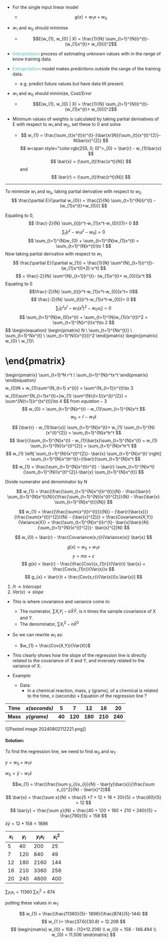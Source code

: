 - For the single input linear model
	- $$g(x) = w_{1}x + w_{0}$$
- $w_{1}$ and $w_{0}$ should minimise
	- $$E(w_{1}, w_{0} | X) = \frac{1}{N} \sum_{t=1}^{N}[r^{t}- (w_{1}x^{t}+ w_{0})]^2$$
- <span style="color:rgb(85, 190, 183)">Interpolation</span>: process of estimating unknown values with in the range of know training data.
- <span style="color:rgb(85, 190, 183)">Extrapolation</span>: model makes predictions outside the range of the training data.
	- e.g. predict future values but have data till present.

- $w_{1}$ and $w_{0}$ should minimize, Cost/Error
	- $$E(w_{1}, w_{0} | X) = \frac{1}{N} \sum_{t=1}^{N}[r^{t}- (w_{1}x^{t}+ w_{0})]^2$$
- Minimum values of weights is calculated by taking partial derivatives of E with respect to $w_{1}$ and $w_{0}$, set these to 0 and solve
	- $$
	w_{1} = \frac{\sum_{t}x^{t}{r^{t}-}\bar{xr}N}{\sum_{t}(x^{t)^{2}}-N\bar{x}^{2}}
	$$$$
	w<span style="color:rgb(255, 0, 0)">_{0} = \bar{r} - w_{1}\bar{x}
$$
$$
\bar{x} = {\sum_{t}\frac{x^t}{N}}
$$
			and
			$$
			\bar{r} = {\sum_{t}\frac{r^t}{N}}
$$


---
To minimize $w_{1}$ and $w_{0}$, taking partial derivative with respect to $w_{0}$ 
$$
\frac{\partial E}{\partial w_{0}} = \frac{2}{N} \sum_{t=1}^{N}[r^{t} - (w_{1}x^{t}+w_{0})]
$$


Equating to 0,
$$
\frac{-2}{N} \sum_{t}[r^t-w_{1}x^t-w_{0}](1)= 0
$$
$$\sum_{t}[r^t-w_{1}x^t-w_{0}]= 0$$$$
\sum_{t=1}^{N}w_{0} + \sum_{t=1}^{N}w_{1}x^{t} = \sum_{t=1}^{N}r^{t}\to 1
$$
Now taking partial derivative with respect to $w_{1}$
$$
\frac{\partial E}{\partial w_{1}} = \frac{1}{N} \sum^{N}_{t=1}(r^{t}- (w_{1}x^t))*2[-x^t]
$$
$$
= \frac{-2}{N} \sum^{N}_{t=1}[r^{t}- (w_{1}x^{t}+ w_{0})]x^t
$$
Equating to 0
$$\frac{-2}{N} \sum_{t}[r^t-w_{1}x^t-w_{0}]x^t= 0$$
$$
\frac{-2}{N} \sum_{t}[r^t-w_{1}x^t-w_{0}]= 0
$$
$$\sum_{t}[r^tx^t-w_{1}(x^t)^2-w_{0}x_{t}]= 0$$
$$
\sum_{t=1}^{N}w_{0}x^{t} + \sum_{t=1}^{N}w_{1}(x^{t})^2 = \sum_{t=1}^{N}r^{t}x^t\to 2
$$
$$
\begin{equation}
\begin{pmatrix} 
N \  \sum_{t=1}^{Nx^{t}} \\
\sum_{t=1}^Nx^{t} \ \sum_{t=1}^N({x^{t}})^2
\end{pmatrix}
\begin{pmatrix} 
w_{0} \\
w_{1}\\

\end{pmatrix}
=
\begin{pmatrix}
\sum_{t=1}^N r^t \\
\sum_{t=1}^{N}r^tx^t
\end{pmatrix}
\end{equation}
$$
$$
w_{0}N + w_{1}\sum^{N_{t=1} x^{t}} = \sum^{N_{t=1}}r^{t}\to 3
$$
$$
w_{0}\sum^{N_{t=1}x^{t}+}w_{1} \sum^{N}_{t=1}(x^{t)^{2}} = \sum^{N_{t=1}}r^{tx^{t}}\to 4 
 $$
 from $equation - 3$
 $$
 w_{0} = \sum_{t=1}^{N}r^{t} - w_{1}\sum_{t=1}^{N}x^t
$$
$$
w_{0} = \bar{r} - w_{1}\bar{x}
$$

$$
(\bar{r} - w_{1}\bar{x}) \sum_{t=1}^{N}x^{t}+ w_{1} \sum_{t=1}^{N}(x^{t)^{2}} = \sum_{t=1}^{N}x^tr^t
$$
$$
\bar{r}\sum_{t=1}^{N}x^{t} - w_{1}\bar{x}\sum_{t=1}^{N}x^{t} +  w_{1} \sum_{t=1}^{N}(x^{t)^{2}} = \sum_{t=1}^{N}x^tr^t
$$
$$
w_{1} \left[ \sum_{t=1}^{N}(x^{t)^{2}}- \bar{x} \sum_{t=1}^{N}x^{t} \right] = \sum_{t=1}^{N}x^{tr^{t}=}\bar{r}\sum_{t=1}^{N}x^t
$$
$$
w_{1} = \frac{\sum_{t=1}^{N}x^{t}r^{t} - \bar{r} \sum_{t=1}^{N}x^t}{\sum_{t=1}^{N}(x^{t)^{2}}-\bar{x} \sum_{t=1}^{N}x^{t}}
$$

Divide numerator and denominator by N

$$
w_{1} = \frac{\frac{\sum_{t=1}^{N}x^{t}r^{t}}{N} - \frac{\bar{r} \sum_{t=1}^{N}x^t}{N}}{\frac{\sum_{t=1}^{N}(x^{t)^{2}}}{N} - \frac{\bar{x} \sum_{t=1}^{N}x^{t}}{N}}
$$

$$
w_{1} = \frac{{\frac{\sum{x^{t}r^{t}}}{N}} - {\bar{r}\bar{x}}}{\frac{\sum(x^{t})^{2}}{N} - {\bar{x}^{2}}} = \frac{Covariance(X,Y)}{Variance(X)} = \frac{\sum_{t=1}^{N}x^{t}r^{t}- \bar{x}\bar{r}N}{\sum_{t=1}^{N}(x^{t)^{2}}- \bar{x}^{2}N}
$$


$$
w_{0} = \bar{r} - \frac{Covariance(x,r)}{Variance(x)} \bar{x}
$$

$$
g(x) = w_{0} + w_{1}x
$$
$$
y = mx + c
$$
$$
g(x) = \bar{r} - \frac{\frac{Cov}{x_{1}r}}{Var(r)} \bar{x} + \frac{Cov(x_{1}r)}{Var(x)}x
$$
$$
g_{x} = \bar{r}t + \frac{Cov(x,r)}{Var(x)}[x.\bar{x}]
$$
1. $\bar{r}t \to Intercept$
2. $Var(x) \to slope$



- This is where covariance and variance come in:
	- The numerator, $\sum X_{i} Y_{i} - n \bar{X} \bar{Y}$, is n times the sample covariance of X and Y.
	- The denominator, $\sum X_{i}^{2} - n \bar{X}^2$ 
- So we can rewrite $w_{1}$ as:
	- $w_{1} = \frac{Cov(X,Y)}{Var(X)}$
- This clearly shows how the slope of the regression line is directly related to the covariance of X and Y, and inversely related to the variance of X.



- Example: 
	- Data:
		- In a chemical reaction, mass, y (grams), of a chemical is related to the time, x (seconds)
		• Equation of the regression line ?

| **Time** | *x(seconds)*   | 5   | 7   | 12  | 16  | 20  |
| -------- | -------------- | --- | --- | --- | --- | --- |
| **Mass** | ***y(grams)*** | **40**  | **120** | **180** | **210** | **240** |
![[Pasted image 20240802112221.png]]

#### Solution: 	

To find the regression line, we need to find $w_{0}$ and $w_{1}$:

$y = w_{0} + w_{1}x$

$w_{0} = \bar{y} - w_{1} \bar{x}$

$$w_{1} = \frac{\frac{\sum y_{i}x_{i}}{N} - \bar{y}\bar{x}}{\frac{\sum x_{i}^2}{N} - \bar{x}^2}$$
$$
\bar{x} = \frac{\sum x}{N} = \frac{5 +7 + 12 + 16 + 20}{5} = \frac{60}{5} = 12
$$
$$
\bar{y} = \frac{\sum y}{N} = \frac{40 + 120 + 180 + 210 + 240}{5} = \frac{790}{5} = 158
$$
$\bar{x}\bar{y} = 12 * 158 = 1896$

| $x_{i}$ | $y_{i}$ | $y_{i}x_{i}$ | $x_{i}^2$ |
| ------- | ------- | ------------ | --------- |
| 5       | 40      | 200          | 25        |
| 7       | 120     | 840          | 49        |
| 12      | 180     | 2160         | 144       |
| 16      | 210     | 3360         | 256       |
| 20      | 240     | 4800         | 400       
$\sum y_{i}x_{i} = 11360$
$\sum x_{i}^{2}= 874$

putting these values in $w_{1}$:

$$
w_{1} = \frac{\frac{11360}{5}- 1896}{\frac{874}{5}-144}
$$
$$
 w_{1 }= \frac{37.6}{30.8} = 12.208
$$
$$
\begin{matrix}
w_{0} = 158 - (12*12.208) \\
w_{0} = 158 - 146.494 \\
w_{0} = 11.506 
\end{matrix}
$$
